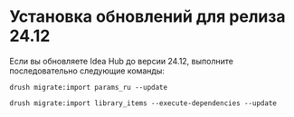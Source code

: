 # Установка обновлений для релиза 24.12

Если вы обновляете Idea Hub до версии 24.12, выполните последовательно следующие команды:
```
drush migrate:import params_ru --update
```
```
drush migrate:import library_items --execute-dependencies --update
```
```drush ev "require_once (\Drupal::root() . '/../scripts/RandomContent.php');(new RandomContent())->createDashboards();"
```
